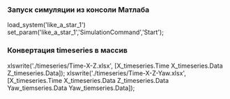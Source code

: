 ### Запуск симуляции из консоли Матлаба

load_system('like_a_star_1')
set_param('like_a_star_1','SimulationCommand','Start');


### Конвертация timeseries в массив

xlswrite('./timeseries/Time-X-Z.xlsx', [X_timeseries.Time X_timeseries.Data Z_timeseries.Data]);
xlswrite('./timeseries/Time-X-Z-Yaw.xlsx', [X_timeseries.Time X_timeseries.Data Z_timeseries.Data Yaw_tiemseries.Data Yaw_tiemseries.Data]);

